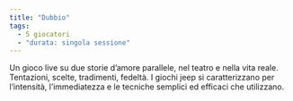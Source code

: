 ```yaml
---
title: "Dubbio"
tags:
  - 5 giocatori
  - "durata: singola sessione"
---
```


Un gioco live su due storie d’amore parallele, nel teatro e nella vita ­reale. Tentazioni, scelte, tradimenti, fedeltà. I giochi jeep si caratterizzano per l’intensità, l’immediatezza e le tecniche semplici ed efficaci che utilizzano.